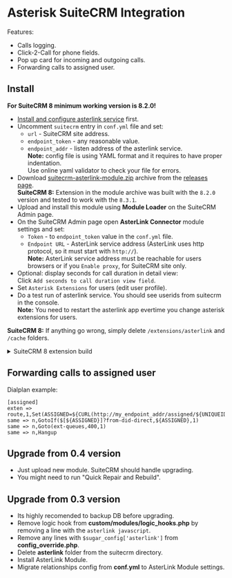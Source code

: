 # Asterisk SuiteCRM Integration
Features:
* Calls logging.
* Click-2-Call for phone fields.
* Pop up card for incoming and outgoing calls.
* Forwarding calls to assigned user.

##  Install
**For SuiteCRM 8 minimum working version is 8.2.0!**
* [Install and configure asterlink service](https://github.com/serfreeman1337/asterlink/blob/master/README.md) first.
* Uncomment `suitecrm` entry in `conf.yml` file and set:
  * `url` - SuiteCRM site address.
  * `endpoint_token` - any reasonable value.
  * `endpoint_addr` - listen address of the asterlink service.  
  **Note:** config file is using YAML format and it requires to have proper indentation.  
  Use online yaml validator to check your file for errors.
* Download [suitecrm-asterlink-module.zip](https://github.com/serfreeman1337/asterlink/releases/latest/download/suitecrm-asterlink-module.zip) archive from the [releases page](https://github.com/serfreeman1337/asterlink/releases).  
  **SuiteCRM 8:** Extension in the module archive was built with the `8.2.0` version and tested to work with the `8.3.1`.
* Upload and install this module using **Module Loader** on the SuiteCRM Admin page.
* On the SuiteCRM Admin page open **AsterLink Connector** module settings and set:
  * `Token` - to `endpoint_token` value in the `conf.yml` file.
  * `Endpoint URL` - AsterLink service address (AsterLink uses http protocol, so it must start with `http://`).  
    **Note:** AsterLink service address must be reachable for users browsers or if you `Enable proxy`, for SuiteCRM site only.
* Optional: display seconds for call duration in detail view:  
  Click `Add seconds to call duration view field`.
* Set `Asterisk Extensions` for users (edit user profile).
* Do a test run of asterlink service. You should see userids from suitecrm in the console.  
  **Note:** You need to restart the asterlink app evertime you change asterisk extensions for users.

**SuiteCRM 8:** If anything go wrong, simply delete `/extensions/asterlink` and `/cache` folders.

<details>
  <summary>
    SuiteCRM 8 extension build
  </summary>
  
  * Append following to `projects` entry in `angular.json` configuration:
    ```
    "asterlink": {
      "projectType": "application",
      "schematics": {
        "@schematics/angular:component": {
          "style": "css"
        },
        "@schematics/angular:application": {
          "strict": true
        }
      },
      "root": "extensions/asterlink/app",
      "sourceRoot": "extensions/asterlink/app/src",
      "prefix": "app",
      "architect": {
        "build": {
          "builder": "ngx-build-plus:browser",
          "options": {
            "outputPath": "extensions/asterlink/Resources/public",
            "index": "extensions/asterlink/app/src/index.html",
            "main": "extensions/asterlink/app/src/main.ts",
            "polyfills": "extensions/asterlink/app/src/polyfills.ts",
            "tsConfig": "extensions/asterlink/app/tsconfig.app.json",
            "inlineStyleLanguage": "css",
            "assets": [
              "extensions/asterlink/app/src/favicon.ico",
              "extensions/asterlink/app/src/assets"
            ],
            "styles": [
              "extensions/asterlink/app/src/styles.css"
            ],
            "scripts": [],
            "extraWebpackConfig": "extensions/asterlink/app/webpack.config.js",
            "commonChunk": false,
            "namedChunks": true,
            "sourceMap": true,
            "aot": true
          },
          "configurations": {
            "production": {
              "budgets": [
                {
                  "type": "initial",
                  "maximumWarning": "2mb",
                  "maximumError": "5mb"
                },
                {
                  "type": "anyComponentStyle",
                  "maximumWarning": "6kb",
                  "maximumError": "10kb"
                }
              ],
              "fileReplacements": [
                {
                  "replace": "extensions/asterlink/app/src/environments/environment.ts",
                  "with": "extensions/asterlink/app/src/environments/environment.prod.ts"
                }
              ],
              "outputHashing": "all",
              "extraWebpackConfig": "extensions/asterlink/app/webpack.prod.config.js",
              "optimization": true,
              "sourceMap": false,
              "namedChunks": true,
              "extractLicenses": true,
              "vendorChunk": false,
              "buildOptimizer": true
            },
            "dev": {
              "buildOptimizer": false,
              "optimization": false,
              "vendorChunk": false,
              "extractLicenses": false,
              "sourceMap": true,
              "outputPath": "public/extensions/asterlink"
            }
          },
          "defaultConfiguration": "production"
        },
        "serve": {
          "builder": "ngx-build-plus:dev-server",
          "configurations": {
            "production": {
              "browserTarget": "asterlink:build:production",
              "extraWebpackConfig": "extensions/asterlink/app/webpack.prod.config.js"
            },
            "development": {
              "browserTarget": "asterlink:build:development"
            }
          },
          "defaultConfiguration": "development",
          "options": {
            "port": 34000,
            "extraWebpackConfig": "extensions/asterlink/app/webpack.config.js"
          }
        },
        "extract-i18n": {
          "builder": "ngx-build-plus:extract-i18n",
          "options": {
            "browserTarget": "asterlink:build",
            "extraWebpackConfig": "extensions/asterlink/app/webpack.config.js"
          }
        },
        "test": {
          "builder": "@angular-devkit/build-angular:karma",
          "options": {
            "main": "extensions/asterlink/app/src/test.ts",
            "polyfills": "extensions/asterlink/app/src/polyfills.ts",
            "tsConfig": "extensions/asterlink/app/tsconfig.spec.json",
            "karmaConfig": "extensions/asterlink/app/karma.conf.js",
            "inlineStyleLanguage": "css",
            "assets": [
              "extensions/asterlink/app/src/favicon.ico",
              "extensions/asterlink/app/src/assets"
            ],
            "styles": [
              "extensions/asterlink/app/src/styles.css"
            ],
            "scripts": []
          }
        }
      }
    }
    ```
  * Append following to `scripts` in `package.json` configuration:
    ```
    "run:all": "node node_modules/@angular-architects/module-federation/src/server/mf-dev-server.js",
    "build-dev:asterlink": "ng build asterlink --configuration dev",
    "build:asterlink": "ng build asterlink --configuration production"
    ```
  * Follow [Front-end Developer Install Guide](https://docs.suitecrm.com/8.x/developer/installation-guide/front-end-installation-guide/).
  * Run `yarn run build:asterlink` to build extension.
  * More info: [Setting Up a Front-End Extension Module](https://docs.suitecrm.com/8.x/developer/extensions/frontend/fe-extensions-setup/)
</details>

## Forwarding calls to assigned user
Dialplan example:
```
[assigned]
exten => route,1,Set(ASSIGNED=${CURL(http://my_endpoint_addr/assigned/${UNIQUEID})})
same => n,GotoIf($[${ASSIGNED}]?from-did-direct,${ASSIGNED},1)
same => n,Goto(ext-queues,400,1)
same => n,Hangup
```

## Upgrade from 0.4 version
* Just upload new module. SuiteCRM should handle upgrading.
* You might need to run "Quick Repair and Rebuild".

## Upgrade from 0.3 version
* Its highly recomended to backup DB before upgrading.
* Remove logic hook from **custom/modules/logic_hooks.php** by removing a line with the `asterlink javascript`.
* Remove any lines with `$sugar_config['asterlink']` from **config_override.php**.
* Delete **asterlink** folder from the suitecrm directory.
* Install AsterLink Module.
* Migrate relationships config from **conf.yml** to AsterLink Module settings.
